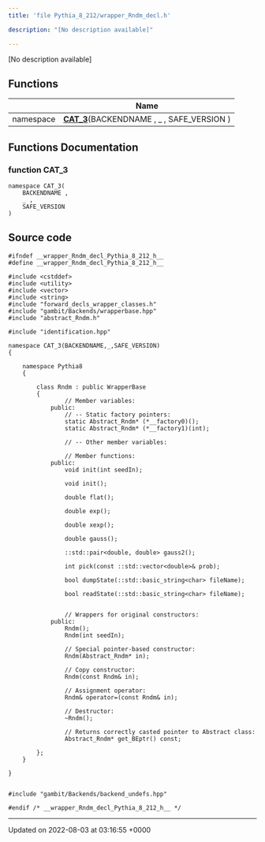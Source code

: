 ```yaml
---
title: 'file Pythia_8_212/wrapper_Rndm_decl.h'

description: "[No description available]"

---
```







[No description available]

## Functions

|                | Name           |
| -------------- | -------------- |
| namespace | **[CAT_3](/documentation/code/darkbit_development/files/wrapper__rndm__decl_8h/#function-cat-3)**(BACKENDNAME , _ , SAFE_VERSION ) |


## Functions Documentation

### function CAT_3

```
namespace CAT_3(
    BACKENDNAME ,
    _ ,
    SAFE_VERSION 
)
```




## Source code

```
#ifndef __wrapper_Rndm_decl_Pythia_8_212_h__
#define __wrapper_Rndm_decl_Pythia_8_212_h__

#include <cstddef>
#include <utility>
#include <vector>
#include <string>
#include "forward_decls_wrapper_classes.h"
#include "gambit/Backends/wrapperbase.hpp"
#include "abstract_Rndm.h"

#include "identification.hpp"

namespace CAT_3(BACKENDNAME,_,SAFE_VERSION)
{
    
    namespace Pythia8
    {
        
        class Rndm : public WrapperBase
        {
                // Member variables: 
            public:
                // -- Static factory pointers: 
                static Abstract_Rndm* (*__factory0)();
                static Abstract_Rndm* (*__factory1)(int);
        
                // -- Other member variables: 
        
                // Member functions: 
            public:
                void init(int seedIn);
        
                void init();
        
                double flat();
        
                double exp();
        
                double xexp();
        
                double gauss();
        
                ::std::pair<double, double> gauss2();
        
                int pick(const ::std::vector<double>& prob);
        
                bool dumpState(::std::basic_string<char> fileName);
        
                bool readState(::std::basic_string<char> fileName);
        
        
                // Wrappers for original constructors: 
            public:
                Rndm();
                Rndm(int seedIn);
        
                // Special pointer-based constructor: 
                Rndm(Abstract_Rndm* in);
        
                // Copy constructor: 
                Rndm(const Rndm& in);
        
                // Assignment operator: 
                Rndm& operator=(const Rndm& in);
        
                // Destructor: 
                ~Rndm();
        
                // Returns correctly casted pointer to Abstract class: 
                Abstract_Rndm* get_BEptr() const;
        
        };
    }
    
}


#include "gambit/Backends/backend_undefs.hpp"

#endif /* __wrapper_Rndm_decl_Pythia_8_212_h__ */
```


-------------------------------

Updated on 2022-08-03 at 03:16:55 +0000
